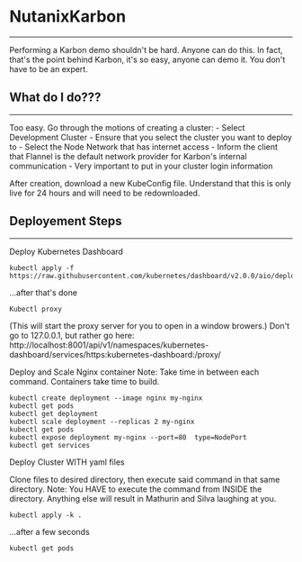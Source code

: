 # NutanixKarbon
---------------
Performing a Karbon demo shouldn't be hard. Anyone can do this. In fact, that's the point behind Karbon, it's so easy, anyone can demo it. You don't have to be an expert.

## What do I do???
------------------
Too easy. Go through the motions of creating a cluster:
	- Select Development Cluster
	- Ensure that you select the cluster you want to deploy to
	- Select the Node Network that has internet access
	- Inform the client that Flannel is the default network provider for Karbon's internal communication
	- Very important to put in your cluster login information

After creation, download a new KubeConfig file. Understand that this is only live for 24 hours and will need to be redownloaded.



## Deployement Steps
--------------------
Deploy Kubernetes Dashboard
```
kubectl apply -f https://raw.githubusercontent.com/kubernetes/dashboard/v2.0.0/aio/deploy/recommended.yaml
```

...after that's done
```
Kubectl proxy 
```
(This will start the proxy server for you to open in a window browers.)
Don't go to 127.0.0.1, but rather go here:
http://localhost:8001/api/v1/namespaces/kubernetes-dashboard/services/https:kubernetes-dashboard:/proxy/

Deploy and Scale Nginx container
Note: Take time in between each command. Containers take time to build.

```
kubectl create deployment --image nginx my-nginx
kubectl get pods
kubectl get deployment
kubectl scale deployment --replicas 2 my-nginx
kubectl get pods
kubectl expose deployment my-nginx --port=80  type=NodePort
kubectl get services
```

Deploy Cluster WITH yaml files

Clone files to desired directory, then execute said command in that same directory.
Note: You HAVE to execute the command from INSIDE the directory. Anything else will result in Mathurin and Silva laughing at you.
```
kubectl apply -k .
```
...after a few seconds
```
kubectl get pods
```
